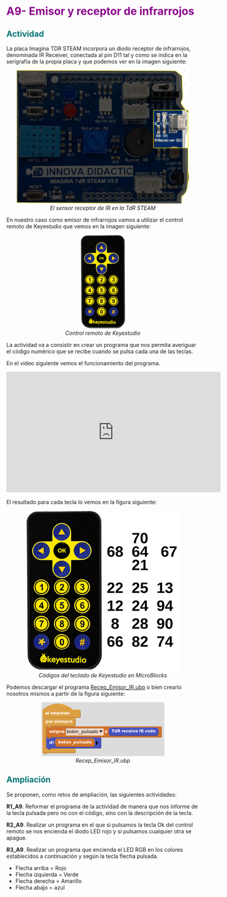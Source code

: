 # <FONT COLOR=#8B008B>A9- Emisor y receptor de infrarrojos</font>

## <FONT COLOR=#007575>**Actividad**</font>
La placa Imagina TDR STEAM incorpora un diodo receptor de infrarrojos, denominada IR Receiver, conectada al pin D11 tal y como se indica en la serigrafía de la propia placa y que podemos ver en la imagen siguiente:

<center>

![El sensor receptor de IR en la TdR STEAM](../img/actividades/IR-TdR.png)  
*El sensor receptor de IR en la TdR STEAM*

</center>

En nuestro caso como emisor de infrarrojos vamos a utilizar el control remoto de Keyestudio que vemos en la imagen siguiente:

<center>

![Control remoto de Keyestudio](../img/actividades/remote.png)  
*Control remoto de Keyestudio*

</center>

La actividad va a consistir en crear un programa que nos permita averiguar el código numérico que se recibe cuando se pulsa cada una de las teclas.

En el video siguiente vemos el funcionamiento del programa.

<center>
<iframe width="560" height="315" src="https://www.youtube.com/embed/WTzebEB6yz8?si=OlMyOadXzyFgDU-w" title="YouTube video player" frameborder="0" allow="accelerometer; autoplay; clipboard-write; encrypted-media; gyroscope; picture-in-picture; web-share" allowfullscreen></iframe>
</center>

El resultado para cada tecla lo vemos en la figura siguiente:

<center>

![Códigos del teclado de Keyestudio en MicroBlocks](../img/actividades/codigos.png)  
*Códigos del teclado de Keyestudio en MicroBlocks*

</center>

Podemos descargar el programa [Recep_Emisor_IR.ubp](../actividades/programas/Recep_Emisor_IR.ubp) o bien crearlo nosotros mismos a partir de la figura siguiente:

<center>

![Recep_Emisor_IR.ubp](../img/actividades/P_Recep_Emisor_IR.png)  
*Recep_Emisor_IR.ubp*

</center>

## <FONT COLOR=#007575>**Ampliación**</font>
Se proponen, como retos de ampliación, las siguientes actividades:

**R1_A9**. Reformar el programa de la actividad de manera que nos informe de la tecla pulsada pero no con el código, sino con la descripción de la tecla.

**R2_A9**. Realizar un programa en el que si pulsamos la tecla Ok del control remoto se nos encienda el diodo LED rojo y si pulsamos cualquier otra se apague.

**R3_A9**. Realizar un programa que encienda el LED RGB en los colores establecidos a continuación y según la tecla flecha pulsada.

* Flecha arriba = Rojo
* Flecha izquierda = Verde
* Flecha derecha = Amarillo
* Flecha abajo = azul

